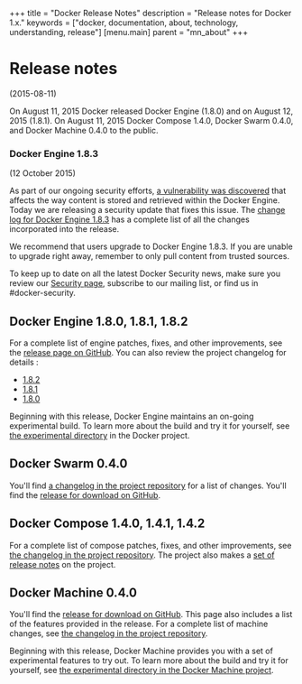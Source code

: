 +++
title = "Docker Release Notes"
description = "Release notes for Docker 1.x."
keywords = ["docker, documentation, about, technology, understanding,  release"]
[menu.main]
parent = "mn_about"
+++

# Release notes
(2015-08-11)

On August 11, 2015 Docker released Docker Engine (1.8.0) and on August 12, 2015
(1.8.1). On August 11, 2015 Docker Compose 1.4.0, Docker Swarm 0.4.0, and Docker Machine 0.4.0 to
the public.

### Docker Engine 1.8.3
(12 October 2015)

As part of our ongoing security efforts, <a href="http://blog.docker.com/2015/10/security-release-docker-1-8-3-1-6-2-cs7"
target="_blank">a vulnerability was discovered</a> that affects the way content
is stored and retrieved within the Docker Engine. Today we are releasing a
security update that fixes this issue. The <a href="https://github.com/docker/docker/blob/master/CHANGELOG.md#183-2015-10-12"
target="_blank">change log for Docker Engine 1.8.3</a> has a complete list of
all the changes incorporated into the release.

We recommend that users upgrade to Docker Engine 1.8.3. If you are unable to
upgrade right away, remember to only pull content from trusted sources.

To keep up to date on all the latest Docker Security news, make sure you review our [Security page](http://www.docker.com/docker-security), subscribe to our
mailing list, or find us in #docker-security.

## Docker Engine 1.8.0, 1.8.1, 1.8.2

For a complete list of engine patches, fixes, and other improvements, see the
[release page on GitHub](https://github.com/docker/docker/releases). You can also review the project changelog for details :

* <a href="https://github.com/docker/docker/blob/master/CHANGELOG.md#182-2015-09-10">1.8.2</a>
* <a href="https://github.com/docker/docker/blob/master/CHANGELOG.md#181-2015-08-12">1.8.1</a>
* <a href="https://github.com/docker/docker/blob/master/CHANGELOG.md#180-2015-08-11">1.8.0</a>


Beginning with this release, Docker Engine maintains an on-going experimental
build. To learn more about the build and try it for yourself, see [the
experimental
directory](https://github.com/docker/docker/tree/master/experimental) in the
Docker project.

## Docker Swarm 0.4.0

You'll find <a href="https://github.com/docker/swarm/blob/v0.4.0/CHANGELOG.md">
a changelog in the project repository</a> for a list of changes. You'll find the
[release for download on
GitHub](https://github.com/docker/swarm/releases/tag/v0.4.0).

## Docker Compose 1.4.0, 1.4.1, 1.4.2

For a complete list of compose patches, fixes, and other improvements, see <a
href="https://github.com/docker/compose/blob/master/CHANGELOG.md">the changelog in the project repository</a>. The project also makes a [set of release
notes](https://github.com/docker/compose/releases) on the project.


## Docker Machine 0.4.0

You'll find the [release for download on
GitHub](https://github.com/docker/machine/releases). This page also includes a
list of the features provided in the release. For a complete list of machine
changes, see <a
href="https://github.com/docker/machine/blob/v0.4.0/CHANGELOG.md"> the changelog
in the project repository</a>.

Beginning with this release, Docker Machine provides you with a set of
experimental features to try out.  To learn more about the build and try it for
yourself, see [the experimental directory in the Docker
Machine project](https://github.com/docker/machine/tree/master/experimental).
